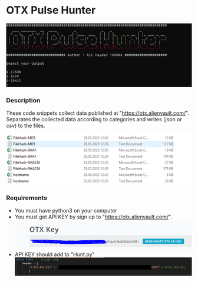 # OTX Pulse Hunter
![OtxPulseHunter](ScreenShots/Capture.PNG)

### Description

These code snippets collect data published at "https://otx.alienvault.com/".
Separates the collected data according to categories and writes (json or csv) to the files.

![logs](ScreenShots/logs.PNG)

### Requirements

- You must have python3 on your computer
- You must get API KEY by sign up to "https://otx.alienvault.com/".
![api key](ScreenShots/apikey.PNG)
- API KEY should add to "Hunt.py"
![api key](ScreenShots/addapikey.png)